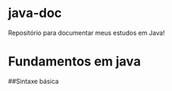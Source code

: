 # java-doc
Repositório para documentar meus estudos em Java!

# Fundamentos em java
##Sintaxe básica
